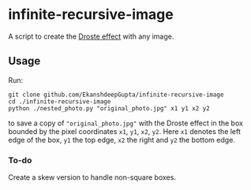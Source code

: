 # infinite-recursive-image
A script to create the [Droste effect](https://en.wikipedia.org/wiki/Droste_effect) with any image.

## Usage

Run:

```
git clone github.com/EkanshdeepGupta/infinite-recursive-image
cd ./infinite-recursive-image
python ./nested_photo.py "original_photo.jpg" x1 y1 x2 y2
```

to save a copy of `"original_photo.jpg"` with the Droste effect in the box bounded by the pixel coordinates `x1`, `y1`, `x2`, `y2`. Here `x1` denotes the left edge of the box, `y1` the top edge, `x2` the right and `y2` the bottom edge.

### To-do

Create a skew version to handle non-square boxes.

